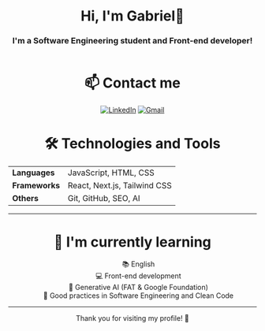 <h1 align="center"> Hi, I'm Gabriel👋 </h1>

<h3 align="center"> I'm a Software Engineering student and Front-end developer! </h3>

<p align="center">
  <img src="[https://via.placeholder.com/800x200.png?text=Bem+Vindo+ao+Meu+Perfil+GitHub!](https://www.linkedin.com/in/gabriel-f-pacheco/overlay/background-image/)" alt="">
</p>

<div align="center">
  <h1>📫 Contact me</h1>

 [![LinkedIn](https://img.shields.io/badge/LinkedIn-0077B5?logo=linkedin&logoColor=white)](https://www.linkedin.com/in/gabriel-f-pacheco/)
 [![Gmail](https://img.shields.io/badge/Gmail-D14836?logo=gmail&logoColor=white)](mailto:contato.gabrielfpacheco@gmail.com)
</div>

<div align="center">
  <h1>🛠️ Technologies and Tools</h1>
  <table>
    <tr>
      <td><strong>Languages</strong></td>
      <td>JavaScript, HTML, CSS</td>
    </tr>
    <tr>
      <td><strong>Frameworks</strong></td>
      <td>React, Next.js, Tailwind CSS</td>
    </tr>
    <tr>
      <td><strong>Others</strong></td>
      <td>Git, GitHub, SEO, AI</td>
    </tr>
  </table>
</div>

---

<div align="center">
  <h1>🌱 I'm currently learning</h1>
  <ul style="list-style-type: none;">
    <li>📚 English</li>
    <li>💻 Front-end development</li>
    <li>🤖 Generative AI (FAT & Google Foundation)</li>
    <li>🧹 Good practices in Software Engineering and Clean Code</li>
  </ul>
</div>

---
<div align="center">
  Thank you for visiting my profile! 🚀
</div>
